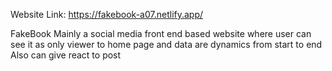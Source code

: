 Website Link: https://fakebook-a07.netlify.app/

FakeBook
Mainly a social media front end based website where user can see it as only viewer to home page and data are dynamics from start to end Also can give react to post
